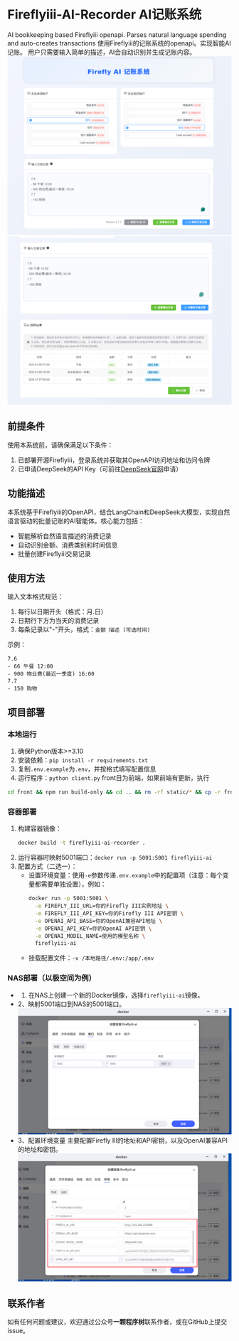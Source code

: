 # Fireflyiii-AI-Recorder AI记账系统
AI bookkeeping based Fireflyiii openapi. Parses natural language spending and auto-creates transactions
使用Fireflyiii的记账系统的openapi。实现智能AI记账。
用户只需要输入简单的描述，AI会自动识别并生成记账内容。
![alt text](images/index.png)
![alt text](images/parse.png)
## 前提条件
使用本系统前，请确保满足以下条件：
1. 已部署开源Fireflyiii，登录系统并获取其OpenAPI访问地址和访问令牌
2. 已申请DeepSeek的API Key（可前往[DeepSeek官网](https://platform.deepseek.com/)申请）



## 功能描述
本系统基于Fireflyiii的OpenAPI，结合LangChain和DeepSeek大模型，实现自然语言驱动的批量记账的AI智能体。核心能力包括：
- 智能解析自然语言描述的消费记录
- 自动识别金额、消费类别和时间信息
- 批量创建Fireflyiii交易记录

## 使用方法
输入文本格式规范：
1. 每行以日期开头（格式：月.日）
2. 日期行下方为当天的消费记录
3. 每条记录以"-"开头，格式：`金额 描述 (可选时间)`

示例：
```
7.6
- 66 午餐 12:00
- 900 物业费(最近一季度) 16:00
7.7
- 150 购物
```

## 项目部署
### 本地运行
1. 确保Python版本>=3.10
2. 安装依赖：`pip install -r requirements.txt`
3. 复制`.env.example`为`.env`，并按格式填写配置信息
4. 运行程序：`python client.py`
front目为前端，如果前端有更新，执行
```bash
cd front && npm run build-only && cd .. && rm -rf static/* && cp -r front/dist/* static/
```

### 容器部署
1. 构建容器镜像：
   ```bash
   docker build -t fireflyiii-ai-recorder .
   ```
2. 运行容器时映射5001端口：`docker run -p 5001:5001 fireflyiii-ai`
3. 配置方式（二选一）：
   - 设置环境变量：使用`-e`参数传递`.env.example`中的配置项（注意：每个变量都需要单独设置），例如：
     ```bash
     docker run -p 5001:5001 \
       -e FIREFLY_III_URL=你的Firefly III实例地址 \
       -e FIREFLY_III_API_KEY=你的Firefly III API密钥 \
       -e OPENAI_API_BASE=你的OpenAI兼容API地址 \
       -e OPENAI_API_KEY=你的OpenAI API密钥 \
       -e OPENAI_MODEL_NAME=使用的模型名称 \
       fireflyiii-ai
     ```
   - 挂载配置文件：`-v /本地路径/.env:/app/.env`
### NAS部署（以极空间为例）
- 1. 在NAS上创建一个新的Docker镜像，选择`fireflyiii-ai`镜像。
- 2、映射5001端口到NAS的5001端口。 
![port](./images/nas_port.png)
- 3、配置环境变量
主要配置Firefly III的地址和API密钥，以及OpenAI兼容API的地址和密钥。
![env](./images/nas_env.png)

## 联系作者
如有任何问题或建议，欢迎通过公众号**一颗程序树**联系作者，或在GitHub上提交issue。